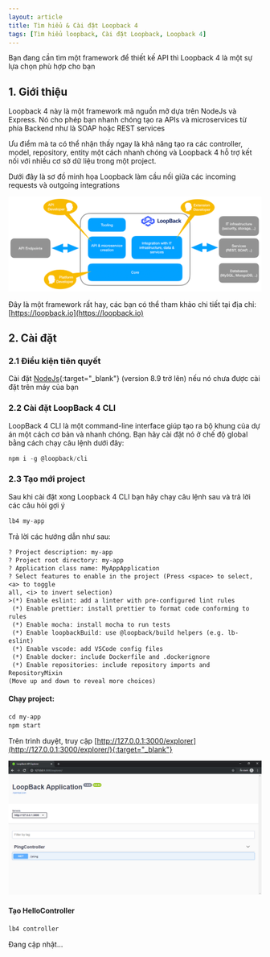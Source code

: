 ```yaml
---
layout: article
title: Tìm hiểu & Cài đặt Loopback 4
tags: [Tìm hiểu loopback, Cài đặt Loopback, Loopback 4]
---
```

Bạn đang cần tìm một framework để thiết kế API thì Loopback 4 là một sự lựa chọn phù hợp cho bạn
## 1. Giới thiệu
Loopback 4 này là một framework mã nguồn mở dựa trên NodeJs và Express. Nó cho phép bạn nhanh chóng tạo ra APIs và microservices từ phía Backend như là SOAP hoặc REST services

Ưu điểm mà ta có thể nhận thấy ngay là khả năng tạo ra các controller, model, repository, entity một cách nhanh chóng và Loopback 4 hỗ trợ kết nối với nhiều cơ sở dữ liệu trong một project.

Dưới đây là sơ đồ minh họa Loopback làm cầu nối giữa các incoming requests và outgoing integrations

![ảnh minh họa incoming requests và outgoing integrations](/assets/images/lb4-high-level.png "Logo Title Text 1")

Đây là một framework rất hay, các bạn có thể tham khảo chi tiết tại địa chỉ: [https://loopback.io](https://loopback.io)

## 2. Cài đặt
### 2.1 Điều kiện tiên quyết
Cài đặt [NodeJs](https://nodejs.org/en/download/){:target="_blank"} (version 8.9 trở lên) nếu nó chưa được cài đặt trên máy của bạn

### 2.2 Cài đặt LoopBack 4 CLI
LoopBack 4 CLI là một command-line interface giúp tạo ra bộ khung của dự án một cách cơ bản và nhanh chóng.
Bạn hãy cài đặt nó ở chế độ global bằng cách chạy câu lệnh dưới đây:
```javascript
npm i -g @loopback/cli
```
### 2.3 Tạo mới project
Sau khi cài đặt xong Loopback 4 CLI bạn hãy chạy câu lệnh sau và trả lời các câu hỏi gợi ý
```javascript
lb4 my-app
```
Trả lời các hướng dẫn như sau:
```
? Project description: my-app
? Project root directory: my-app
? Application class name: MyAppApplication
? Select features to enable in the project (Press <space> to select, <a> to toggle
all, <i> to invert selection)
>(*) Enable eslint: add a linter with pre-configured lint rules
 (*) Enable prettier: install prettier to format code conforming to rules
 (*) Enable mocha: install mocha to run tests
 (*) Enable loopbackBuild: use @loopback/build helpers (e.g. lb-eslint)
 (*) Enable vscode: add VSCode config files
 (*) Enable docker: include Dockerfile and .dockerignore
 (*) Enable repositories: include repository imports and RepositoryMixin
(Move up and down to reveal more choices)
```
#### Chạy project:
```javascript
cd my-app
npm start
```
Trên trình duyệt, truy cập [http://127.0.0.1:3000/explorer](http://127.0.0.1:3000/explorer/){:target="_blank"}

![explorer.PNG](/assets/images/explorer.PNG "loopback explorer")

#### Tạo HelloController
```javascript
lb4 controller
```
Đang cập nhật...